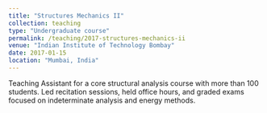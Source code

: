 ```yaml
---
title: "Structures Mechanics II"
collection: teaching
type: "Undergraduate course"
permalink: /teaching/2017-structures-mechanics-ii
venue: "Indian Institute of Technology Bombay"
date: 2017-01-15
location: "Mumbai, India"
---
```


Teaching Assistant for a core structural analysis course with more than 100 students. Led recitation sessions, held office hours, and graded exams focused on indeterminate analysis and energy methods.

